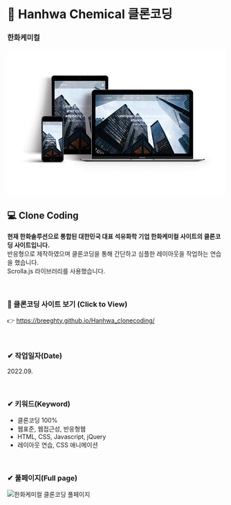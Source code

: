 # 📌 Hanhwa Chemical 클론코딩

### 한화케미컬

<img src="./img/responsive_hanhwa.png" width="600px" height="auto" alt="한화케미컬 클론코딩">

## 💻 Clone Coding 
**현재 한화솔루션으로 통합된 대한민국 대표 석유화학 기업 한화케미컬 사이트의 클론코딩 사이트입니다.** <br>
반응형으로 제작하였으며 클론코딩을 통해 간단하고 심플한 레이아웃을 작업하는 연습을 했습니다. <br>
Scrolla.js 라이브러리를 사용했습니다.


<br>

### 👀 클론코딩 사이트 보기 (Click to View) 
👉 <https://breeghty.github.io/Hanhwa_clonecoding/>

<br>

### ✔ 작업일자(Date)
2022.09.

<br>

### ✔ 키워드(Keyword)
- 클론코딩 100%
- 웹표준, 웹접근성, 반응형웹
- HTML, CSS, Javascript, jQuery
- 레이아웃 연습, CSS 애니메이션

<br>

### ✔ 풀페이지(Full page)
<img src="./img/full_hanhwa.png" width="600px" height="auto" alt="한화케미컬 클론코딩 풀페이지">
